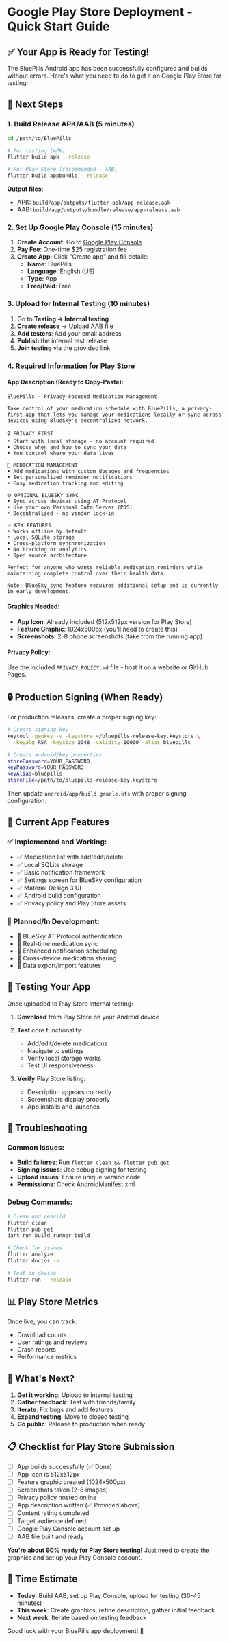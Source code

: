 # Google Play Store Deployment - Quick Start Guide

## ✅ Your App is Ready for Testing!

The BluePills Android app has been successfully configured and builds without errors. Here's what you need to do to get it on Google Play Store for testing:

## 🎯 Next Steps

### 1. **Build Release APK/AAB** (5 minutes)
```bash
cd /path/to/BluePills

# For testing (APK)
flutter build apk --release

# For Play Store (recommended - AAB)
flutter build appbundle --release
```

**Output files:**
- APK: `build/app/outputs/flutter-apk/app-release.apk`
- AAB: `build/app/outputs/bundle/release/app-release.aab`

### 2. **Set Up Google Play Console** (15 minutes)
1. **Create Account**: Go to [Google Play Console](https://play.google.com/console)
2. **Pay Fee**: One-time $25 registration fee
3. **Create App**: Click "Create app" and fill details:
   - **Name**: BluePills
   - **Language**: English (US)
   - **Type**: App
   - **Free/Paid**: Free

### 3. **Upload for Internal Testing** (10 minutes)
1. Go to **Testing → Internal testing**
2. **Create release** → Upload AAB file
3. **Add testers**: Add your email address
4. **Publish** the internal test release
5. **Join testing** via the provided link

### 4. **Required Information for Play Store**

#### App Description (Ready to Copy-Paste):
```
BluePills - Privacy-Focused Medication Management

Take control of your medication schedule with BluePills, a privacy-first app that lets you manage your medications locally or sync across devices using BlueSky's decentralized network.

🔒 PRIVACY FIRST
• Start with local storage - no account required
• Choose when and how to sync your data
• You control where your data lives

💊 MEDICATION MANAGEMENT
• Add medications with custom dosages and frequencies
• Set personalized reminder notifications
• Easy medication tracking and editing

🌐 OPTIONAL BLUESKY SYNC
• Sync across devices using AT Protocol
• Use your own Personal Data Server (PDS)
• Decentralized - no vendor lock-in

✨ KEY FEATURES
• Works offline by default
• Local SQLite storage
• Cross-platform synchronization
• No tracking or analytics
• Open source architecture

Perfect for anyone who wants reliable medication reminders while maintaining complete control over their health data.

Note: BlueSky sync feature requires additional setup and is currently in early development.
```

#### Graphics Needed:
- **App Icon**: Already included (512x512px version for Play Store)
- **Feature Graphic**: 1024x500px (you'll need to create this)
- **Screenshots**: 2-8 phone screenshots (take from the running app)

#### Privacy Policy:
Use the included `PRIVACY_POLICY.md` file - host it on a website or GitHub Pages.

## 🔒 Production Signing (When Ready)

For production releases, create a proper signing key:

```bash
# Create signing key
keytool -genkey -v -keystore ~/bluepills-release-key.keystore \
  -keyalg RSA -keysize 2048 -validity 10000 -alias bluepills

# Create android/key.properties
storePassword=YOUR_PASSWORD
keyPassword=YOUR_PASSWORD
keyAlias=bluepills
storeFile=/path/to/bluepills-release-key.keystore
```

Then update `android/app/build.gradle.kts` with proper signing configuration.

## 📱 Current App Features

### ✅ Implemented and Working:
- ✅ Medication list with add/edit/delete
- ✅ Local SQLite storage
- ✅ Basic notification framework
- ✅ Settings screen for BlueSky configuration
- ✅ Material Design 3 UI
- ✅ Android build configuration
- ✅ Privacy policy and Play Store assets

### 🚧 Planned/In Development:
- 🚧 BlueSky AT Protocol authentication
- 🚧 Real-time medication sync
- 🚧 Enhanced notification scheduling
- 🚧 Cross-device medication sharing
- 🚧 Data export/import features

## 🎉 Testing Your App

Once uploaded to Play Store internal testing:

1. **Download** from Play Store on your Android device
2. **Test** core functionality:
   - Add/edit/delete medications
   - Navigate to settings
   - Verify local storage works
   - Test UI responsiveness

3. **Verify** Play Store listing:
   - Description appears correctly
   - Screenshots display properly
   - App installs and launches

## 🔧 Troubleshooting

### Common Issues:
- **Build failures**: Run `flutter clean && flutter pub get`
- **Signing issues**: Use debug signing for testing
- **Upload issues**: Ensure unique version code
- **Permissions**: Check AndroidManifest.xml

### Debug Commands:
```bash
# Clean and rebuild
flutter clean
flutter pub get
dart run build_runner build

# Check for issues
flutter analyze
flutter doctor -v

# Test on device
flutter run --release
```

## 📊 Play Store Metrics

Once live, you can track:
- Download counts
- User ratings and reviews
- Crash reports
- Performance metrics

## 🚀 What's Next?

1. **Get it working**: Upload to internal testing
2. **Gather feedback**: Test with friends/family
3. **Iterate**: Fix bugs and add features
4. **Expand testing**: Move to closed testing
5. **Go public**: Release to production when ready

## 📋 Checklist for Play Store Submission

- [ ] App builds successfully (✅ Done)
- [ ] App icon is 512x512px
- [ ] Feature graphic created (1024x500px)
- [ ] Screenshots taken (2-8 images)
- [ ] Privacy policy hosted online
- [ ] App description written (✅ Provided above)
- [ ] Content rating completed
- [ ] Target audience defined
- [ ] Google Play Console account set up
- [ ] AAB file built and ready

**You're about 90% ready for Play Store testing!** Just need to create the graphics and set up your Play Console account.

## 🎯 Time Estimate
- **Today**: Build AAB, set up Play Console, upload for testing (30-45 minutes)
- **This week**: Create graphics, refine description, gather initial feedback
- **Next week**: Iterate based on testing feedback

Good luck with your BluePills app deployment! 🚀